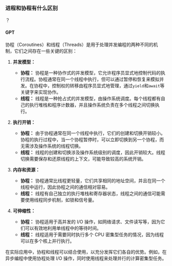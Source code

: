 ### 进程和协程有什么区别

？

#### GPT 

协程（Coroutines）和线程（Threads）是用于处理并发编程的两种不同的机制，它们之间存在一些关键的区别：

1. **并发模型：**
   - **协程：** 协程是一种协作式的并发模型，它允许程序员显式地控制代码的执行流程。协程通常在同一个线程中执行，但可以通过暂停和恢复来模拟并发。在协程中，控制权的转移由程序员显式地管理，通过`yield`和`await`等关键字来实现协作。
   - **线程：** 线程是一种抢占式的并发模型，由操作系统调度。每个线程都有自己的执行堆栈和程序计数器，并且操作系统负责在多个线程之间切换执行。

2. **执行开销：**
   - **协程：** 由于协程通常在同一个线程中执行，它们的创建和切换开销较小。协程的执行过程中，当一个协程暂停时，可以立即切换到另一个协程，而无需涉及操作系统的线程切换。
   - **线程：** 线程的创建和切换涉及操作系统级别的调度，因此开销较大。线程切换需要保存和还原线程的上下文，可能导致较高的系统开销。

3. **内存和资源：**
   - **协程：** 协程通常比线程更轻量，它们共享相同的地址空间，并且在同一个线程中运行，因此协程之间的通信相对容易。
   - **线程：** 线程有自己独立的执行堆栈和寄存器状态，线程之间的通信可能需要使用线程同步机制，如锁和信号量。

4. **可伸缩性：**
   - **协程：** 协程适用于高并发的 I/O 操作，如网络请求、文件读写等，因为它们可以有效地利用单线程中的等待时间。
   - **线程：** 线程适用于需要同时执行多个 CPU 密集型任务的情况，因为线程可以在多个核上并行执行。

在实际应用中，协程和线程可以结合使用，以充分发挥它们各自的优势。例如，在异步编程中使用协程处理 I/O 操作，同时使用线程来处理并行的计算密集型任务。

